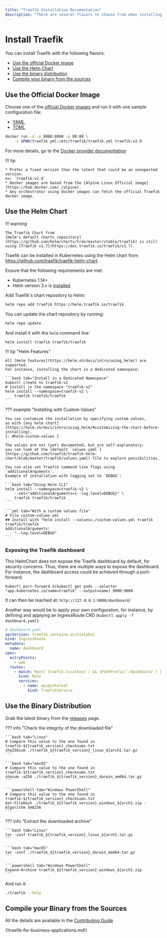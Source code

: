 ```yaml
---
title: "Traefik Installation Documentation"
description: "There are several flavors to choose from when installing Traefik Proxy. Get started with Traefik Proxy, and read the technical documentation."
---
```


# Install Traefik

You can install Traefik with the following flavors:

* [Use the official Docker image](./#use-the-official-docker-image)
* [Use the Helm Chart](./#use-the-helm-chart)
* [Use the binary distribution](./#use-the-binary-distribution)
* [Compile your binary from the sources](./#compile-your-binary-from-the-sources)

## Use the Official Docker Image

Choose one of the [official Docker images](https://hub.docker.com/_/traefik) and run it with one sample configuration file:

* [YAML](https://raw.githubusercontent.com/traefik/traefik/v2.9/traefik.sample.yml)
* [TOML](https://raw.githubusercontent.com/traefik/traefik/v2.9/traefik.sample.toml)

```bash
docker run -d -p 8080:8080 -p 80:80 \
    -v $PWD/traefik.yml:/etc/traefik/traefik.yml traefik:v2.9
```

For more details, go to the [Docker provider documentation](../providers/docker.md)

!!! tip

    * Prefer a fixed version than the latest that could be an unexpected version.
    ex: `traefik:v2.9`
    * Docker images are based from the [Alpine Linux Official image](https://hub.docker.com/_/alpine).
    * Any orchestrator using docker images can fetch the official Traefik docker image.

## Use the Helm Chart

!!! warning

    The Traefik Chart from
    [Helm's default charts repository](https://github.com/helm/charts/tree/master/stable/traefik) is still using [Traefik v1.7](https://doc.traefik.io/traefik/v1.7).

Traefik can be installed in Kubernetes using the Helm chart from <https://github.com/traefik/traefik-helm-chart>.

Ensure that the following requirements are met:

* Kubernetes 1.14+
* Helm version 3.x is [installed](https://helm.sh/docs/intro/install/)

Add Traefik's chart repository to Helm:

```bash
helm repo add traefik https://helm.traefik.io/traefik
```

You can update the chart repository by running:

```bash
helm repo update
```

And install it with the `helm` command line:

```bash
helm install traefik traefik/traefik
```

!!! tip "Helm Features"

    All [Helm features](https://helm.sh/docs/intro/using_helm/) are supported.
    For instance, installing the chart in a dedicated namespace:

    ```bash tab="Install in a Dedicated Namespace"
    kubectl create ns traefik-v2
    # Install in the namespace "traefik-v2"
    helm install --namespace=traefik-v2 \
        traefik traefik/traefik
    ```

??? example "Installing with Custom Values"

    You can customize the installation by specifying custom values,
    as with [any helm chart](https://helm.sh/docs/intro/using_helm/#customizing-the-chart-before-installing).
    {: #helm-custom-values }

    The values are not (yet) documented, but are self-explanatory:
    you can look at the [default `values.yaml`](https://github.com/traefik/traefik-helm-chart/blob/master/traefik/values.yaml) file to explore possibilities.

    You can also set Traefik command line flags using `additionalArguments`.
    Example of installation with logging set to `DEBUG`:

    ```bash tab="Using Helm CLI"
    helm install --namespace=traefik-v2 \
        --set="additionalArguments={--log.level=DEBUG}" \
        traefik traefik/traefik
    ```

    ```yml tab="With a custom values file"
    # File custom-values.yml
    ## Install with "helm install --values=./custom-values.yml traefik traefik/traefik
    additionalArguments:
      - "--log.level=DEBUG"
    ```

### Exposing the Traefik dashboard

This HelmChart does not expose the Traefik dashboard by default, for security concerns.
Thus, there are multiple ways to expose the dashboard.
For instance, the dashboard access could be achieved through a port-forward:

```shell
kubectl port-forward $(kubectl get pods --selector "app.kubernetes.io/name=traefik" --output=name) 9000:9000
```

It can then be reached at: `http://127.0.0.1:9000/dashboard/`

Another way would be to apply your own configuration, for instance,
by defining and applying an IngressRoute CRD (`kubectl apply -f dashboard.yaml`):

```yaml
# dashboard.yaml
apiVersion: traefik.containo.us/v1alpha1
kind: IngressRoute
metadata:
  name: dashboard
spec:
  entryPoints:
    - web
  routes:
    - match: Host(`traefik.localhost`) && (PathPrefix(`/dashboard/`) || PathPrefix(`/api`))
      kind: Rule
      services:
        - name: api@internal
          kind: TraefikService
```

## Use the Binary Distribution

Grab the latest binary from the [releases](https://github.com/traefik/traefik/releases) page.

??? info "Check the integrity of the downloaded file"

    ```bash tab="Linux"
    # Compare this value to the one found in traefik-${traefik_version}_checksums.txt
    sha256sum ./traefik_${traefik_version}_linux_${arch}.tar.gz
    ```

    ```bash tab="macOS"
    # Compare this value to the one found in traefik-${traefik_version}_checksums.txt
    shasum -a256 ./traefik_${traefik_version}_darwin_amd64.tar.gz
    ```

    ```powershell tab="Windows PowerShell"
    # Compare this value to the one found in traefik-${traefik_version}_checksums.txt
    Get-FileHash ./traefik_${traefik_version}_windows_${arch}.zip -Algorithm SHA256
    ```

??? info "Extract the downloaded archive"

    ```bash tab="Linux"
    tar -zxvf traefik_${traefik_version}_linux_${arch}.tar.gz
    ```

    ```bash tab="macOS"
    tar -zxvf ./traefik_${traefik_version}_darwin_amd64.tar.gz
    ```

    ```powershell tab="Windows PowerShell"
    Expand-Archive traefik_${traefik_version}_windows_${arch}.zip
    ```

And run it:

```bash
./traefik --help
```

## Compile your Binary from the Sources

All the details are available in the [Contributing Guide](../contributing/building-testing.md)

{!traefik-for-business-applications.md!}
